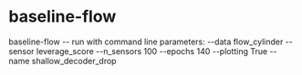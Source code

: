 # baseline-flow
baseline-flow
-- run with command line parameters:
--data flow_cylinder --sensor leverage_score --n_sensors 100 --epochs 140 --plotting True --name shallow_decoder_drop
